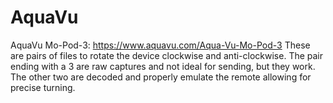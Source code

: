 # AquaVu
AquaVu Mo-Pod-3: https://www.aquavu.com/Aqua-Vu-Mo-Pod-3
These are pairs of files to rotate the device clockwise and anti-clockwise. The pair ending with a 3 are raw captures and not ideal for sending, but they work. The other two are decoded and properly emulate the remote allowing for precise turning.